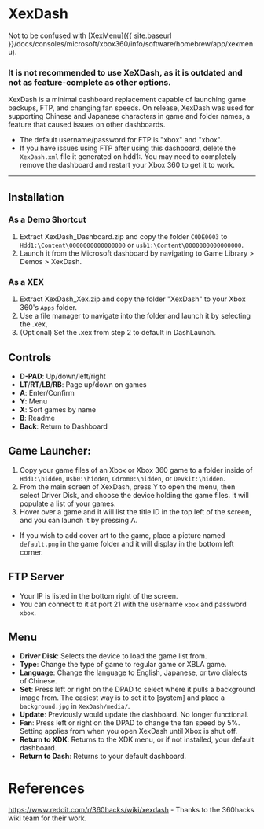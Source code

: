 # XexDash

Not to be confused with [XexMenu]({{ site.baseurl }}/docs/consoles/microsoft/xbox360/info/software/homebrew/app/xexmenu).

### It is not recommended to use XeXDash, as it is outdated and not as feature-complete as other options.

XexDash is a minimal dashboard replacement capable of launching game backups, FTP, and changing fan speeds. On release, XexDash was used for supporting Chinese and Japanese characters in game and folder names, a feature that caused issues on other dashboards.

- The default username/password for FTP is "xbox" and "xbox".
- If you have issues using FTP after using this dashboard, delete the `XexDash.xml` file it generated on hdd1:. You may need to completely remove the dashboard and restart your Xbox 360 to get it to work. 

------

## Installation

### As a Demo Shortcut

1. Extract XexDash_Dashboard.zip and copy the folder `C0DE0003` to `Hdd1:\Content\0000000000000000` or `usb1:\Content\0000000000000000`. 
2. Launch it from the Microsoft dashboard by navigating to Game Library > Demos > XexDash.

### As a XEX

1. Extract XexDash_Xex.zip and copy the folder "XexDash" to your Xbox 360's `Apps` folder. 
2. Use a file manager to navigate into the folder and launch it by selecting the .xex,
3. (Optional) Set the .xex from step 2 to default in DashLaunch.

## Controls

- **D-PAD**: Up/down/left/right
- **LT**/**RT**/**LB**/**RB**: Page up/down on games
- **A**: Enter/Confirm
- **Y**: Menu
- **X**: Sort games by name
- **B**: Readme
- **Back**: Return to Dashboard

## Game Launcher:

1. Copy your game files of an Xbox or Xbox 360 game to a folder inside of `Hdd1:\hidden`, `Usb0:\hidden`, `Cdrom0:\hidden`, or `Devkit:\hidden`. 
2. From the main screen of XexDash, press Y to open the menu, then select Driver Disk, and choose the device holding the game files. It will populate a list of your games. 
3. Hover over a game and it will list the title ID in the top left of the screen, and you can launch it by pressing A. 

- If you wish to add cover art to the game, place a picture named `default.png` in the game folder and it will display in the bottom left corner.

## FTP Server

- Your IP is listed in the bottom right of the screen. 
- You can connect to it at port 21 with the username `xbox` and password `xbox`. 

## Menu

- **Driver Disk**: Selects the device to load the game list from.
- **Type**: Change the type of game to regular game or XBLA game.
- **Language**: Change the language to English, Japanese, or two dialects of Chinese.
- **Set**: Press left or right on the DPAD to select where it pulls a background image from. The easiest way is to set it to [system] and place a `background.jpg` in `XexDash/media/`.
- **Update**: Previously would update the dashboard. No longer functional.
- **Fan**: Press left or right on the DPAD to change the fan speed by 5%. Setting applies from when you open XexDash until Xbox is shut off.
- **Return to XDK**: Returns to the XDK menu, or if not installed, your default dashboard.
- **Return to Dash**: Returns to your default dashboard.

# References

https://www.reddit.com/r/360hacks/wiki/xexdash - Thanks to the 360hacks wiki team for their work.
